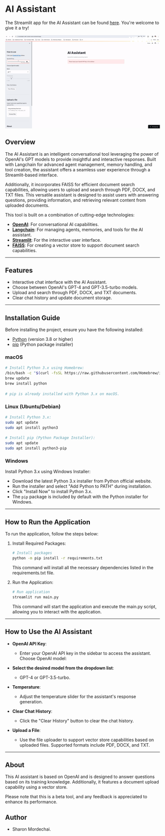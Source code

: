 # AI Assistant

The Streamlit app for the AI Assistant can be found [here](https://ai-assistant-with-vector-store.streamlit.app/). You're welcome to give it a try!

![](documentation/ai-assistant-demo.gif)

## Overview

The AI Assistant is an intelligent conversational tool leveraging the power of OpenAI's GPT models to provide insightful and interactive responses. 
Built with Langchain for advanced agent management, memory handling, and tool creation, the assistant offers a seamless user experience through a Streamlit-based interface. 

Additionally, it incorporates FAISS for efficient document search capabilities, allowing users to upload and search through PDF, DOCX, and TXT files. 
This versatile assistant is designed to assist users with answering questions, providing information, and retrieving relevant content from uploaded documents.

This tool is built on a combination of cutting-edge technologies:

- **[OpenAI](https://openai.com/)**: For conversational AI capabilities.
- **[Langchain](https://www.langchain.com/)**: For managing agents, memories, and tools for the AI assistant.
- **[Streamlit](https://streamlit.io/)**: For the interactive user interface.
- **[FAISS](https://faiss.ai/)**: For creating a vector store to support document search capabilities.

---

## Features

- Interactive chat interface with the AI Assistant.
- Choose between OpenAI's GPT-4 and GPT-3.5-turbo models.
- Upload and search through PDF, DOCX, and TXT documents.
- Clear chat history and update document storage.

---

## Installation Guide

Before installing the project, ensure you have the following installed:

- [Python](https://www.python.org/downloads/) (version 3.8 or higher)
- [pip](https://pip.pypa.io/en/stable/installation/) (Python package installer)

### macOS

```bash
# Install Python 3.x using Homebrew:
/bin/bash -c "$(curl -fsSL https://raw.githubusercontent.com/Homebrew/install/HEAD/install.sh)"
brew update
brew install python

# pip is already installed with Python 3.x on macOS.
```

### Linux (Ubuntu/Debian)
```bash
# Install Python 3.x:
sudo apt update
sudo apt install python3

# Install pip (Python Package Installer):
sudo apt update
sudo apt install python3-pip
```

### Windows

Install Python 3.x using Windows Installer:

- Download the latest Python 3.x installer from Python official website.
- Run the installer and select "Add Python to PATH" during installation.
- Click "Install Now" to install Python 3.x.
- The `pip` package is included by default with the Python installer for Windows.

---

## How to Run the Application

To run the application, follow the steps below:

1. Install Required Packages:

    ```bash
    # Install packages
    python -m pip install -r requirements.txt
    ```
   
    This command will install all the necessary dependencies listed in the requirements.txt file.


2. Run the Application:

    ```bash
    # Run application
    streamlit run main.py
    ```
   
    This command will start the application and execute the main.py script, allowing you to interact with the application.

---

## How to Use the AI Assistant

* **OpenAI API Key**: 
  * Enter your OpenAI API key in the sidebar to access the assistant.
  Choose OpenAI model:
  
* **Select the desired model from the dropdown list**: 
  * GPT-4 or GPT-3.5-turbo.

* **Temperature**:
  * Adjust the temperature slider for the assistant's response generation.

* **Clear Chat History**:
  * Click the "Clear History" button to clear the chat history.

* **Upload a File**:
  * Use the file uploader to support vector store capabilities based on uploaded files. Supported formats include PDF, DOCX, and TXT.

---

## About

This AI assistant is based on OpenAI and is designed to answer questions based on its training knowledge. Additionally, it features a document upload capability using a vector store.

Please note that this is a beta tool, and any feedback is appreciated to enhance its performance.

## Author
* Sharon Mordechai.

